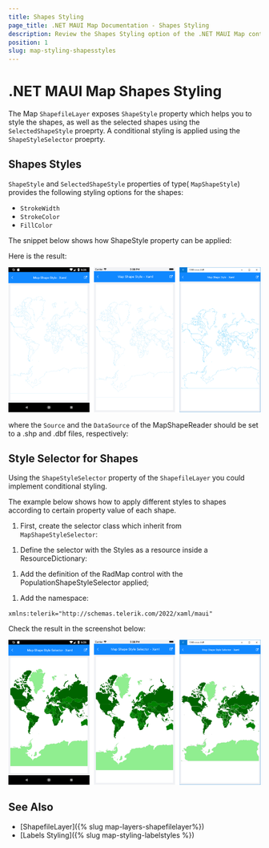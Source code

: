 ```yaml
---
title: Shapes Styling
page_title: .NET MAUI Map Documentation - Shapes Styling
description: Review the Shapes Styling option of the .NET MAUI Map control.
position: 1
slug: map-styling-shapesstyles
---
```


# .NET MAUI Map Shapes Styling

The Map `ShapefileLayer` exposes `ShapeStyle` property which helps you to style the shapes, as well as the selected shapes using the `SelectedShapeStyle` proeprty. A conditional styling is applied using the `ShapeStyleSelector` proeprty.

## Shapes Styles

`ShapeStyle` and `SelectedShapeStyle` properties of type( `MapShapeStyle`) provides the following styling options for the shapes:

* `StrokeWidth`
* `StrokeColor`
* `FillColor`

The snippet below shows how ShapeStyle property can be applied:

<snippet id='map-styling-shapeslstyle' />

Here is the result:

![Map Shapes Styling](../images/map_styling_shapestyle.png)

where the `Source` and the `DataSource` of the MapShapeReader should be set to a .shp and .dbf files, respectively:

<snippet id='map-interactionmode-settintsource' />

## Style Selector for Shapes

Using the `ShapeStyleSelector` property of the `ShapefileLayer` you could implement conditional styling. 

The example below shows how to apply different styles to shapes according to certain property value of each shape.

1. First, create the selector class which inherit from `MapShapeStyleSelector`:

 <snippet id='map-shapesstyleselector-code' />

1. Define the selector with the Styles as a resource inside a ResourceDictionary:

 <snippet id='map-styling-shapeslstyleselector-styles' />

1. Add the definition of the RadMap control with the PopulationShapeStyleSelector applied;

 <snippet id='map-styling-shapeslstyleselector-xaml' />

1. Add the namespace:

 ```XAML
xmlns:telerik="http://schemas.telerik.com/2022/xaml/maui"
 ```

Check the result in the screenshot below:

![Map ShapeStyleSelector](../images/map_styling_shapestyleselector.png)

## See Also

- [ShapefileLayer]({% slug map-layers-shapefilelayer%})
- [Labels Styling]({% slug map-styling-labelstyles %})
